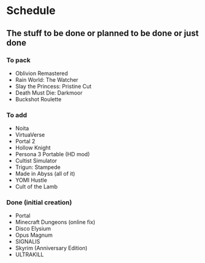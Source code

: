 # Schedule
## The stuff to be done or planned to be done or just done

### To pack
- Oblivion Remastered
- Rain World: The Watcher
- Slay the Princess: Pristine Cut
- Death Must Die: Darkmoor
- Buckshot Roulette

### To add
- Noita
- VirtuaVerse
- Portal 2
- Hollow Knight
- Persona 3 Portable (HD mod)
- Cultist Simulator
- Trigun: Stampede
- Made in Abyss (all of it)
- YOMI Hustle
- Cult of the Lamb

### Done (initial creation)
- Portal
- Minecraft Dungeons (online fix)
- Disco Elysium
- Opus Magnum
- SIGNALIS
- Skyrim (Anniversary Edition)
- ULTRAKILL
